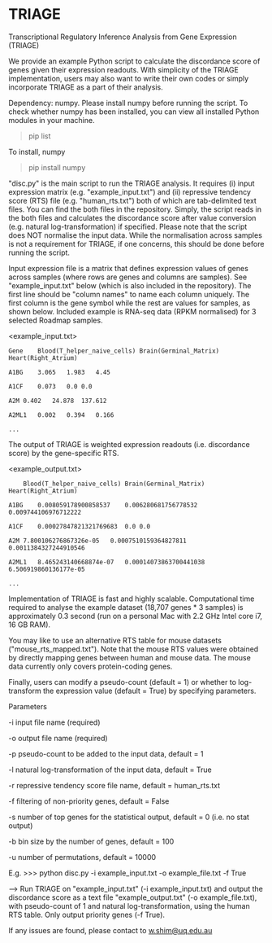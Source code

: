 # TRIAGE
Transcriptional Regulatory Inference Analysis from Gene Expression (TRIAGE)

We provide an example Python script to calculate the discordance score of genes given their expression readouts. With simplicity of the TRIAGE implementation, users may also want to write their own codes or simply incorporate TRIAGE as a part of their analysis.

Dependency: numpy. Please install numpy before running the script. To check whether numpy has been installed, you can view all installed Python modules in your machine. 

> pip list

To install, numpy

> pip install numpy

"disc.py" is the main script to run the TRIAGE analysis. It requires (i) input expression matrix (e.g. "example_input.txt") and (ii) repressive tendency score (RTS) file (e.g. "human_rts.txt") both of which are tab-delimited text files. You can find the both files in the repository. Simply, the script reads in the both files and calculates the discordance score after value conversion (e.g. natural log-transformation) if specified. Please note that the script does NOT normalise the input data. While the normalisation across samples is not a requirement for TRIAGE, if one concerns, this should be done before running the script.

Input expression file is a matrix that defines expression values of genes across samples (where rows are genes and columns are samples). See "example_input.txt" below (which is also included in the repository). The first line should be "column names" to name each column uniquely. The first column is the gene symbol while the rest are values for samples, as shown below. Included example is RNA-seq data (RPKM normalised) for 3 selected Roadmap samples.  

<example_input.txt>

	Gene	Blood(T_helper_naive_cells)	Brain(Germinal_Matrix)	Heart(Right_Atrium) 

	A1BG	3.065	1.983	4.45 

	A1CF	0.073	0.0	0.0 

	A2M	0.402	24.878	137.612 

	A2ML1	0.002	0.394	0.166 

	...

The output of TRIAGE is weighted expression readouts (i.e. discordance score) by the gene-specific RTS. 


<example_output.txt> 

		Blood(T_helper_naive_cells)	Brain(Germinal_Matrix)	Heart(Right_Atrium) 
  
	A1BG	0.008059178900858537	0.006280681756778532	0.009744106976712222 

	A1CF	0.00027847821321769683	0.0	0.0 

	A2M	7.800106276867326e-05	0.0007510159364827811	0.0011384327244910546 

	A2ML1	8.465243140668874e-07	0.00014073863700441038	6.506919860136177e-05 

	...

Implementation of TRIAGE is fast and highly scalable. Computational time required to analyse the example dataset (18,707 genes * 3 samples) is approximately 0.3 second (run on a personal Mac with 2.2 GHz Intel core i7, 16 GB RAM). 

You may like to use an alternative RTS table for mouse datasets ("mouse_rts_mapped.txt"). Note that the mouse RTS values were obtained by directly mapping genes between human and mouse data. The mouse data currently only covers protein-coding genes.

Finally, users can modify a pseudo-count (default = 1) or whether to log-transform the expression value (default = True) by specifying parameters.

Parameters

  -i input file name (required) 
  
  -o output file name (required) 
  
  -p pseudo-count to be added to the input data, default = 1 
  
  -l natural log-transformation of the input data, default = True 
  
  -r repressive tendency score file name, default = human_rts.txt
  
  -f filtering of non-priority genes, default = False
  
  -s number of top genes for the statistical output, default = 0 (i.e. no stat output)
  
  -b bin size by the number of genes, default = 100 
  
  -u number of permutations, default = 10000
  
  
  
  E.g. >>> python disc.py -i example_input.txt -o example_file.txt -f True
  
  --> Run TRIAGE on "example_input.txt" (-i example_input.txt) and output the discordance score as a text file "example_output.txt" (-o example_file.txt), with pseudo-count of 1 and natural log-transformation, using the human RTS table. Only output priority genes (-f True). 

If any issues are found, please contact to w.shim@uq.edu.au


